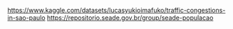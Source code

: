 https://www.kaggle.com/datasets/lucasyukioimafuko/traffic-congestions-in-sao-paulo
https://repositorio.seade.gov.br/group/seade-populacao
